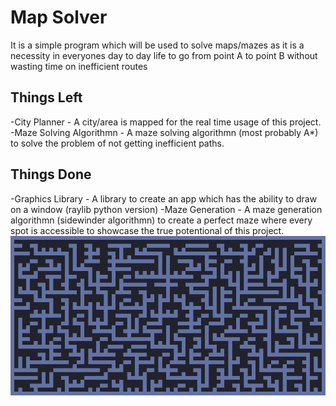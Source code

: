 # Map Solver
It is a simple program which will be used to solve maps/mazes as it is a necessity in everyones day to day life to go from point A to point B without wasting time on inefficient routes
## Things Left
-City Planner - A city/area is mapped for the real time usage of this project.   
-Maze Solving Algorithmn - A maze solving algorithmn (most probably A*) to solve the problem of not getting inefficient paths.

## Things Done
-Graphics Library - A library to create an app which has the ability to draw on a window (raylib python version)
-Maze Generation - A maze generation algorithmn (sidewinder algorithmn) to create a perfect maze where every spot is accessible to showcase the true potentional of this project.
![Maze](https://github.com/Ajesh2/Map-Solver/blob/main/Maze.png)
